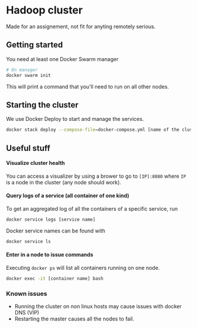 # Hadoop cluster

Made for an assignement, not fit for anyting remotely serious.

## Getting started

You need at least one Docker Swarm manager
```sh
# On manager
docker swarm init
```
This will print a command that you'll need to run on all other nodes.


## Starting the cluster

We use Docker Deploy to start and manage the services.
```sh
docker stack deploy --compose-file=docker-compose.yml [name of the cluster]
```

## Useful stuff

#### Visualize cluster health
You can access a visualizer by using a brower to go to `[IP]:8080` where `IP` is a node in the cluster (any node should work).

#### Query logs of a service (all container of one kind)
To get an aggregated log of all the containers of a specific service, run
```sh
docker service logs [service name]
```
Docker service names can be found with
```sh
docker service ls
```

#### Enter in a node to issue commands
Executing `docker ps` will list all containers running on one node.

```sh
docker exec -it [container name] bash
```

### Known issues
 - Running the cluster on non linux hosts may cause issues with docker DNS (VIP)
 - Restarting the master causes all the nodes to fail.
